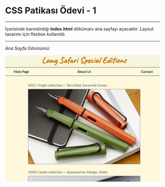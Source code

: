 # CSS Patikası Ödevi - 1

---

İçerisinde barındırdığı **index.html** dökümanı ana sayfayı açacaktır. Layout tasarımı için flexbox kullanıldı.  

---

*Ana Sayfa Görünümü:*

![Proje](img/cssProject.PNG)

